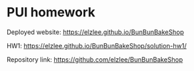 # PUI homework

Deployed website: https://elzlee.github.io/BunBunBakeShop

HW1: https://elzlee.github.io/BunBunBakeShop/solution-hw1/

Repository link: https://github.com/elzlee/BunBunBakeShop
